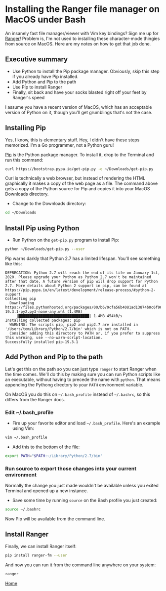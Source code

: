 # Installing the Ranger file manager on MacOS under Bash

An insanely fast file manager/viewer with Vim key bindings? Sign me up for [Ranger](https://github.com/ranger/ranger)! 
Problem is, I'm not used to installing these character-mode thingies from source on MacOS.  Here are my notes on how 
to get that job done. 

## Executive summary

* Use Python to install the Pip package manager. 
Obviously, skip this step if you already have Pip installed.
* Add Python and Pip to the path
* Use Pip to install Ranger
* Finally, sit back and have your socks blasted right off your feet by Ranger's speed

I assume you have a recent version of MacOS, which has an acceptable version of Python 
on it, though you'll get grumblings that's not the case.

## Installing Pip

Yes, I know, this is elementary stuff. Hey, I didn't have these steps memorized. I'm a Go programmer, not
a Python guru!

[Pip](https://pip.pypa.io/en/stable/installing/) is the Python package manager. To install it, 
drop to the Terminal and run this command:

```bash
curl https://bootstrap.pypa.io/get-pip.py -o ~/Downloads/get-pip.py
```

Curl is technically a web browser, but instead of rendering the HTML graphically 
it makes a copy of the web page as a file. The command above gets a copy of the Python source for Pip
and copies it into your MacOS Downloads directory.

* Change to the Downloads directory:

```bash
cd ~/Downloads
```

## Install Pip using Python

* Run Python on the `get-pip.py` program to install Pip:

```bash
python ~/Downloads/get-pip.py --user
```

Pip warns darkly that Python 2.7 has a limited lifespan. You'll see
something like this:

```
DEPRECATION: Python 2.7 will reach the end of its life on January 1st, 2020. Please upgrade your Python as Python 2.7 won't be maintained after that date. A future version of pip will drop support for Python 2.7. More details about Python 2 support in pip, can be found at https://pip.pypa.io/en/latest/development/release-process/#python-2-support
Collecting pip
  Downloading https://files.pythonhosted.org/packages/00/b6/9cfa56b4081ad13874b0c6f96af8ce16cfbc1cb06bedf8e9164ce5551ec1/pip-19.3.1-py2.py3-none-any.whl (1.4MB)
     |████████████████████████████████| 1.4MB 454kB/s 
Installing collected packages: pip
  WARNING: The scripts pip, pip2 and pip2.7 are installed in '/Users/tom/Library/Python/2.7/bin' which is not on PATH.
  Consider adding this directory to PATH or, if you prefer to suppress this warning, use --no-warn-script-location.
Successfully installed pip-19.3.1
```

## Add Python and Pip to the path

Let's get this on the path so you can just type `ranger` to start Ranger when the time comes.
We'll do this by making sure you can run Python scripts like an executable, without 
having to precede the name with `python`. That means appending the Pythong directory
to your `PATH` environment variable.


On MacOS you do this on `~/.bash_profile` instead of `~/.bashrc`, so this
differs from the Ranger docs.

### Edit ~/.bash_profile

* Fire up your favorite editor and load `~/.bash_profile`. Here's an example using Vim:

```bash
vim ~/.bash_profile 
```

* Add this to the bottom of the file:

```bash
export PATH="$PATH:~/Library/Python/2.7/bin"
```

### Run source to export those changes into your current environment

Normally the change you just made wouldn't be available unless you 
exited Terminal and opened up a new instance.

* Save some time by running `source` on the Bash profile you just created:

```bash
source ~/.bashrc
```

Now Pip will be available from the command line.

## Install Ranger

Finally, we can install Ranger itself:

```bash
pip install ranger-fm --user
```

And now you can run it from the command line anywhere on your system:

```bash
ranger
```

[Home](/)

